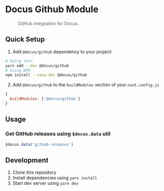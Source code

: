 # Docus Github Module

> GitHub integration for Docus.

## Quick Setup

1. Add `@docus/github` dependency to your project:

```bash
# Using Yarn
yarn add --dev @docus/github
# Using NPM
npm install --save-dev @docus/github
```

2. Add `@docus/github` to the `buildModules` section of your `nuxt.config.js`

```js
{
  buildModules: ['@docus/github']
}
```

## Usage

### Get GitHub releases using `$docus.data` util

```js
$docus.data('github-releases')
```

## Development

1. Clone this repository
2. Install dependencies using `yarn install`
3. Start dev server using `yarn dev`
